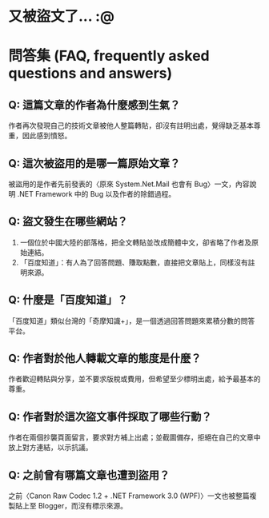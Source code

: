 # 又被盜文了... :@

# 問答集 (FAQ, frequently asked questions and answers)

## Q: 這篇文章的作者為什麼感到生氣？
作者再次發現自己的技術文章被他人整篇轉貼，卻沒有註明出處，覺得缺乏基本尊重，因此感到憤怒。

## Q: 這次被盜用的是哪一篇原始文章？
被盜用的是作者先前發表的〈原來 System.Net.Mail 也會有 Bug〉一文，內容說明 .NET Framework 中的 Bug 以及作者的除錯過程。

## Q: 盜文發生在哪些網站？
1. 一個位於中國大陸的部落格，把全文轉貼並改成簡體中文，卻省略了作者及原始連結。  
2. 「百度知道」：有人為了回答問題、賺取點數，直接把文章貼上，同樣沒有註明來源。

## Q: 什麼是「百度知道」？
「百度知道」類似台灣的「奇摩知識+」，是一個透過回答問題來累積分數的問答平台。

## Q: 作者對於他人轉載文章的態度是什麼？
作者歡迎轉貼與分享，並不要求版稅或費用，但希望至少標明出處，給予最基本的尊重。

## Q: 作者對於這次盜文事件採取了哪些行動？
作者在兩個抄襲頁面留言，要求對方補上出處；並截圖備存，拒絕在自己的文章中放上對方連結，以示抗議。

## Q: 之前曾有哪篇文章也遭到盜用？
之前〈Canon Raw Codec 1.2 + .NET Framework 3.0 (WPF)〉一文也被整篇複製貼上至 Blogger，而沒有標示來源。